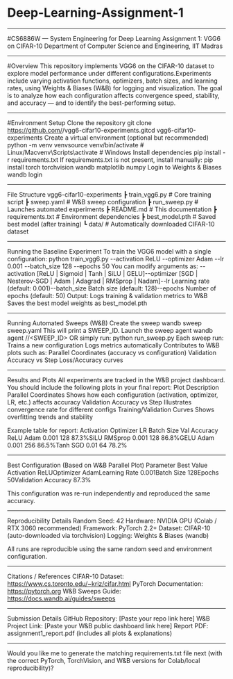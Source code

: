 # Deep-Learning-Assignment-1
---
#CS6886W — System Engineering for Deep Learning
Assignment 1: VGG6 on CIFAR-10
Department of Computer Science and Engineering, IIT Madras

---
#Overview
This repository implements VGG6 on the CIFAR-10 dataset to explore model performance under different configurations.Experiments include varying activation functions, optimizers, batch sizes, and learning rates, using Weights & Biases (W&B) for logging and visualization.
The goal is to analyze how each configuration affects convergence speed, stability, and accuracy — and to identify the best-performing setup.

---
#Environment Setup
 Clone the repository
git clone https://github.com/<your-username>/vgg6-cifar10-experiments.gitcd vgg6-cifar10-experiments
 Create a virtual environment (optional but recommended)
python -m venv venvsource venv/bin/activate # Linux/Macvenv\Scripts\activate # Windows
 Install dependencies
pip install -r requirements.txt
If requirements.txt is not present, install manually:
pip install torch torchvision wandb matplotlib numpy
 Login to Weights & Biases
wandb login

---
 File Structure
 vgg6-cifar10-experiments ┣ train_vgg6.py # Core training script ┣ sweep.yaml # W&B sweep configuration ┣ run_sweep.py # Launches automated experiments ┣ README.md # This documentation ┣ requirements.txt # Environment dependencies ┣ best_model.pth # Saved best model (after training) ┗ data/ # Automatically downloaded CIFAR-10 dataset

---
 Running the Baseline Experiment
To train the VGG6 model with a single configuration:
python train_vgg6.py --activation ReLU --optimizer Adam --lr 0.001 --batch_size 128 --epochs 50
You can modify arguments as:
--activation [ReLU | Sigmoid | Tanh | SiLU | GELU]--optimizer [SGD | Nesterov-SGD | Adam | Adagrad | RMSprop | Nadam]--lr Learning rate (default: 0.001)--batch_size Batch size (default: 128)--epochs Number of epochs (default: 50)
 Output:
Logs training & validation metrics to W&B
Saves the best model weights as best_model.pth


---
 Running Automated Sweeps (W&B)
 Create the sweep
wandb sweep sweep.yaml
This will print a SWEEP_ID.
 Launch the sweep agent
wandb agent <your-wandb-username>/<project-name>/<SWEEP_ID>
OR simply run:
python run_sweep.py
 Each sweep run:
Trains a new configuration
Logs metrics automatically
Contributes to W&B plots such as:
Parallel Coordinates (accuracy vs configuration)
Validation Accuracy vs Step
Loss/Accuracy curves



---
 Results and Plots
All experiments are tracked in the W&B project dashboard.
You should include the following plots in your final report:
Plot	Description
 Parallel Coordinates	Shows how each configuration (activation, optimizer, LR, etc.) affects accuracy Validation Accuracy vs Step	Illustrates convergence rate for different configs Training/Validation Curves	Shows overfitting trends and stability

Example table for report:
Activation	Optimizer	LR	Batch Size	Val Accuracy
ReLU	Adam	0.001	128	87.3%SiLU	RMSprop	0.001	128	86.8%GELU	Adam	0.001	256	86.5%Tanh	SGD	0.01	64	78.2%


---
 Best Configuration (Based on W&B Parallel Plot)
Parameter	Best Value
Activation	ReLUOptimizer	AdamLearning Rate	0.001Batch Size	128Epochs	50Validation Accuracy	87.3%

 This configuration was re-run independently and reproduced the same accuracy.

---
 Reproducibility Details
Random Seed: 42
Hardware: NVIDIA GPU (Colab / RTX 3060 recommended)
Framework: PyTorch 2.2+
Dataset: CIFAR-10 (auto-downloaded via torchvision)
Logging: Weights & Biases (wandb)

All runs are reproducible using the same random seed and environment configuration.

---
 Citations / References
CIFAR-10 Dataset: https://www.cs.toronto.edu/~kriz/cifar.html
PyTorch Documentation: https://pytorch.org
W&B Sweeps Guide: https://docs.wandb.ai/guides/sweeps


---
 Submission Details
GitHub Repository: [Paste your repo link here]
W&B Project Link: [Paste your W&B public dashboard link here]
Report PDF: assignment1_report.pdf (includes all plots & explanations)


---
Would you like me to generate the matching requirements.txt file next (with the correct PyTorch, TorchVision, and W&B versions for Colab/local reproducibility)?
